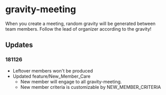 # gravity-meeting
When you create a meeting, random gravity will be generated between team members. Follow the lead of organizer according to the gravity!



## Updates
### 181126
- Leftover members won't be produced
- Updated feature/New_Member_Care 
  - New member will engage to all gravity-meeting.
  - New member criteria is customizable by NEW_MEMBER_CRITERIA
